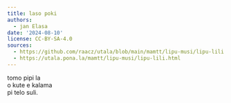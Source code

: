 ```yaml
---
title: laso poki
authors:
  - jan Elasa
date: '2024-08-10'
license: CC-BY-SA-4.0
sources:
  - https://github.com/raacz/utala/blob/main/mamtt/lipu-musi/lipu-lili.md
  - https://utala.pona.la/mamtt/lipu-musi/lipu-lili.html
---
```


tomo pipi la  
o kute e kalama  
pi telo suli.
